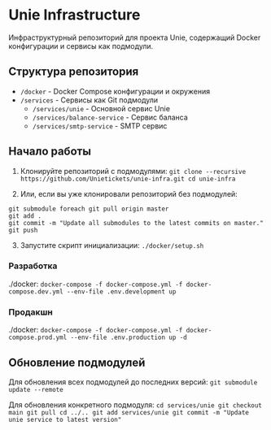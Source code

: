 # Unie Infrastructure

Инфраструктурный репозиторий для проекта Unie, содержащий Docker конфигурации и сервисы как подмодули.

## Структура репозитория

- `/docker` - Docker Compose конфигурации и окружения
- `/services` - Сервисы как Git подмодули
  - `/services/unie` - Основной сервис Unie
  - `/services/balance-service` - Сервис баланса
  - `/services/smtp-service` - SMTP сервис

## Начало работы

1. Клонируйте репозиторий с подмодулями:
`git clone --recursive https://github.com/Unietickets/unie-infra.git cd unie-infra`

2. Или, если вы уже клонировали репозиторий без подмодулей:
```
git submodule foreach git pull origin master
git add .
git commit -m "Update all submodules to the latest commits on master."
git push
```

3. Запустите скрипт инициализации:
`./docker/setup.sh`

### Разработка
./docker:
`docker-compose -f docker-compose.yml -f docker-compose.dev.yml --env-file .env.development up`

### Продакшн
./docker:
`docker-compose -f docker-compose.yml -f docker-compose.prod.yml --env-file .env.production up -d`


## Обновление подмодулей

Для обновления всех подмодулей до последних версий:
`git submodule update --remote`

Для обновления конкретного подмодуля:
`cd services/unie git checkout main git pull cd ../.. git add services/unie git commit -m "Update unie service to latest version"`